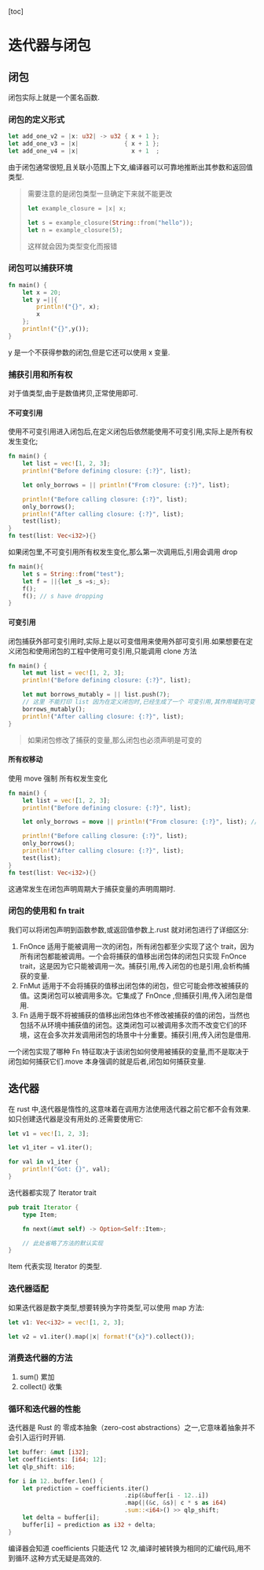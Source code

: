 [toc]

# 迭代器与闭包

## 闭包

闭包实际上就是一个匿名函数.

### 闭包的定义形式

  ```rust
  let add_one_v2 = |x: u32| -> u32 { x + 1 };
  let add_one_v3 = |x|             { x + 1 };
  let add_one_v4 = |x|               x + 1  ;
  ```

  由于闭包通常很短,且关联小范围上下文,编译器可以可靠地推断出其参数和返回值类型.

  > 需要注意的是闭包类型一旦确定下来就不能更改
  > ```rust
  > let example_closure = |x| x;
  >
  > let s = example_closure(String::from("hello"));
  > let n = example_closure(5);
  > ```
  >
  > 这样就会因为类型变化而报错

### 闭包可以捕获环境

  ```rust
  fn main() {
      let x = 20;
      let y =||{
          println!("{}", x);
          x
      };
      println!("{}",y());
  }
  ```

  y 是一个不获得参数的闭包,但是它还可以使用 x 变量.

### 捕获引用和所有权

对于值类型,由于是数值拷贝,正常使用即可.

#### 不可变引用

使用不可变引用进入闭包后,在定义闭包后依然能使用不可变引用,实际上是所有权发生变化;

```rust
fn main() {
    let list = vec![1, 2, 3];
    println!("Before defining closure: {:?}", list);

    let only_borrows = || println!("From closure: {:?}", list);

    println!("Before calling closure: {:?}", list);
    only_borrows();
    println!("After calling closure: {:?}", list);
    test(list);
}
fn test(list: Vec<i32>){}
```

如果闭包里,不可变引用所有权发生变化,那么第一次调用后,引用会调用 drop

```rust
fn main(){
    let s = String::from("test");
    let f = ||{let _s =s;_s};
    f();
    f(); // s have dropping
}
```

#### 可变引用

闭包捕获外部可变引用时,实际上是以可变借用来使用外部可变引用.如果想要在定义闭包和使用闭包的工程中使用可变引用,只能调用 clone 方法

```rust
fn main() {
    let mut list = vec![1, 2, 3];
    println!("Before defining closure: {:?}", list);

    let mut borrows_mutably = || list.push(7);
    // 这里 不能打印 list 因为在定义闭包时,已经生成了一个 可变引用,其作用域到可变引用第一次使用后
    borrows_mutably();
    println!("After calling closure: {:?}", list);
}
```

> 如果闭包修改了捕获的变量,那么闭包也必须声明是可变的

#### 所有权移动

使用 move 强制 所有权发生变化

```rust
fn main() {
    let list = vec![1, 2, 3];
    println!("Before defining closure: {:?}", list);

    let only_borrows = move || println!("From closure: {:?}", list); // 此行 list 的所有权发生改变 下面不能使用 list 变量

    println!("Before calling closure: {:?}", list);
    only_borrows();
    println!("After calling closure: {:?}", list);
    test(list);
}
fn test(list: Vec<i32>){}
```

这通常发生在闭包声明周期大于捕获变量的声明周期时.

### 闭包的使用和 fn trait

我们可以将闭包声明到函数参数,或返回值参数上.rust 就对闭包进行了详细区分:

1. FnOnce       适用于能被调用一次的闭包，所有闭包都至少实现了这个 trait，因为所有闭包都能被调用。一个会将捕获的值移出闭包体的闭包只实现 FnOnce trait，这是因为它只能被调用一次。捕获引用,传入闭包的也是引用,会析构捕获的变量.
2. FnMut        适用于不会将捕获的值移出闭包体的闭包，但它可能会修改被捕获的值。这类闭包可以被调用多次。它集成了 FnOnce ,但捕获引用,传入闭包是借用.
3. Fn           适用于既不将被捕获的值移出闭包体也不修改被捕获的值的闭包，当然也包括不从环境中捕获值的闭包。这类闭包可以被调用多次而不改变它们的环境，这在会多次并发调用闭包的场景中十分重要。捕获引用,传入闭包是借用.


一个闭包实现了哪种 Fn 特征取决于该闭包如何使用被捕获的变量,而不是取决于闭包如何捕获它们.move 本身强调的就是后者,闭包如何捕获变量.
## 迭代器

在 rust 中,迭代器是惰性的,这意味着在调用方法使用迭代器之前它都不会有效果.如只创建迭代器是没有用处的.还需要使用它:

```rust
let v1 = vec![1, 2, 3];

let v1_iter = v1.iter();

for val in v1_iter {
    println!("Got: {}", val);
}
```

迭代器都实现了 Iterator trait

```rust
pub trait Iterator {
    type Item;

    fn next(&mut self) -> Option<Self::Item>;

    // 此处省略了方法的默认实现
}
```

Item 代表实现 Iterator 的类型.

### 迭代器适配

如果迭代器是数字类型,想要转换为字符类型,可以使用 map 方法:

```rust
let v1: Vec<i32> = vec![1, 2, 3];

let v2 = v1.iter().map(|x| format!("{x}").collect());
```

### 消费迭代器的方法

1. sum()      累加
2. collect()  收集

### 循环和迭代器的性能

迭代器是 Rust 的 零成本抽象（zero-cost abstractions）之一,它意味着抽象并不会引入运行时开销.

```rust
let buffer: &mut [i32];
let coefficients: [i64; 12];
let qlp_shift: i16;

for i in 12..buffer.len() {
    let prediction = coefficients.iter()
                                 .zip(&buffer[i - 12..i])
                                 .map(|(&c, &s)| c * s as i64)
                                 .sum::<i64>() >> qlp_shift;
    let delta = buffer[i];
    buffer[i] = prediction as i32 + delta;
}
```

编译器会知道 coefficients 只能迭代 12 次,编译时被转换为相同的汇编代码,用不到循环.这种方式无疑是高效的.

